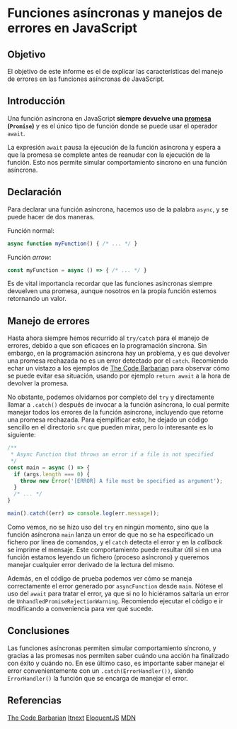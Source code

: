 # Funciones asíncronas y manejos de errores en JavaScript

## Objetivo

El objetivo de este informe es el de explicar las características del manejo de errores en las funciones asíncronas de JavaScript.

## Introducción

Una función asíncrona en JavaScript <b>siempre devuelve una [promesa](https://developer.mozilla.org/es/docs/Web/JavaScript/Reference/Global_Objects/Promise) (`Promise`)</b> y es el único tipo de función donde se puede usar el operador `await`.

La expresión `await` pausa la ejecución de la función asíncrona y espera a que la promesa se complete antes de reanudar con la ejecución de la función. Esto nos permite simular comportamiento síncrono en una función asíncrona.

## Declaración

Para declarar una función asíncrona, hacemos uso de la palabra `async`, y se puede hacer de dos maneras.

Función normal:
``` js
async function myFunction() { /* ... */ }
```
Función <i>arrow</i>:
``` js
const myFunction = async () => { /* ... */ }
```
Es de vital importancia recordar que las funciones asíncronas siempre devuelven una promesa, aunque nosotros en la propia función estemos retornando un valor. 

## Manejo de errores
Hasta ahora siempre hemos recurrido al `try/catch` para el manejo de errores, debido a que son eficaces en la programación síncrona. Sin embargo, en la programación asíncrona hay un problema, y es que devolver una promesa rechazada no es un error detectado por el `catch`. Recomiendo echar un vistazo a los ejemplos de [The Code Barbarian](http://thecodebarbarian.com/async-functions-in-javascript.html#error-handling) para observar cómo se puede evitar esa situación, usando por ejemplo `return await` a la hora de devolver la promesa.

No obstante, podemos olvidarnos por completo del `try` y directamente llamar a `.catch()` después de invocar a la función asíncrona, lo cual permite manejar todos los errores de la función asíncrona, incluyendo que retorne una promesa rechazada. Para ejemplificar esto, he dejado un código sencillo en el directorio `src` que pueden mirar, pero lo interesante es lo siguiente:
``` js
/**
 * Async Function that throws an error if a file is not specified
 */
const main = async () => {
  if (args.length === 0) {
    throw new Error('[ERROR] A file must be specified as argument');
  }
  /* ... */
}

main().catch((err) => console.log(err.message));
```

Como vemos, no se hizo uso del `try` en ningún momento, sino que la función asíncrona `main` lanza un error de que no se ha especificado un fichero por línea de comandos, y el `catch` detecta el error y en la <i>callback</i> se imprime el mensaje. Este comportamiento puede resultar útil si en una función estamos leyendo un fichero (proceso asíncrono) y queremos manejar cualquier error derivado de la lectura del mismo.

Además, en el código de prueba podemos ver cómo se maneja correctamente el error generado por `asyncFunction` desde `main`. Nótese el uso del `await` para tratar el error, ya que si no lo hiciéramos saltaría un error de `UnhandledPromiseRejectionWarning`. Recomiendo ejecutar el código e ir modificando a conveniencia para ver qué sucede. 

## Conclusiones

Las funciones asíncronas permiten simular comportamiento síncrono, y gracias a las promesas nos permiten saber cuándo una acción ha finalizado con éxito y cuándo no. En ese último caso, es importante saber manejar el error convenientemente con un `.catch(ErrorHandler())`, siendo `ErrorHandler()` la función que se encarga de manejar el error.

## Referencias

[The Code Barbarian](http://thecodebarbarian.com/async-functions-in-javascript.html#error-handling)
[Itnext](https://itnext.io/error-handling-with-async-await-in-js-26c3f20bc06a)
[EloquentJS](https://eloquentjavascript.net/11_async.html)
[MDN](https://developer.mozilla.org/es/docs/Web/JavaScript/Reference/Statements/async_function)